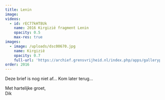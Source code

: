 ```yaml
---
title: Lenin
image:
videos:
  - id: rEC77kHT8Uk
    name: 2016 Kirgizië fragment Lenin
    opacity: 0.5
    max-res: true
images:
  - image: /uploads/dsc00670.jpg
    name: Kirgizië
    opacity: 0.7
    full-url: 'https://archief.grensvrijheid.nl/index.php/apps/galleryplus/s/ImKZKanlyD2zyLe#2016%20Kirgizi%C3%AB'
order: 2016
---
```



Deze brief is nog niet af... Kom later terug...

Met hartelijke groet,
<br>Dik